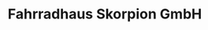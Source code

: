 ---
title: "Fahrradhaus Skorpion GmbH"
url: /halle-saale/fahrradhaus-skorpion-gmbh/
shop: Fahrrad
---